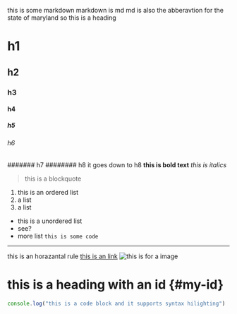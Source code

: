 this is some markdown
markdown is md
md is also the abberavtion for the state of maryland
so this is a heading
# h1
## h2
### h3
#### h4
##### h5
###### h6
####### h7
######## h8
it goes down to h8
**this is bold text**
*this is italics*
> this is a blockquote
1. this is an ordered list
2. a list
3. a list
- this is a unordered list
- see?
- more list
`this is some code`
---
this is an horazantal rule
[this is an link](https://www.markdownguide.org/cheat-sheet)
![this is for a image](http://img03.platesmania.com/201217/inf/2000b6ec54.png)
# this is a heading with an id {#my-id}
```js
console.log("this is a code block and it supports syntax hilighting")
```
